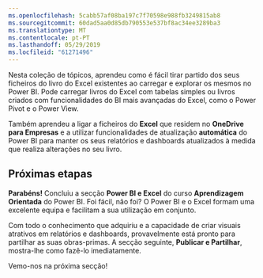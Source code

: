 ```yaml
---
ms.openlocfilehash: 5cabb57af08ba197c7f70598e988fb3249815ab8
ms.sourcegitcommit: 60dad5aa0d85db790553e537bf8ac34ee3289ba3
ms.translationtype: MT
ms.contentlocale: pt-PT
ms.lasthandoff: 05/29/2019
ms.locfileid: "61271496"
---
```

Nesta coleção de tópicos, aprendeu como é fácil tirar partido dos seus ficheiros do livro do Excel existentes ao carregar e explorar os mesmos no Power BI. Pode carregar livros do Excel com tabelas simples ou livros criados com funcionalidades do BI mais avançadas do Excel, como o Power Pivot e o Power View.

Também aprendeu a ligar a ficheiros do **Excel** que residem no **OneDrive para Empresas** e a utilizar funcionalidades de atualização **automática** do Power BI para manter os seus relatórios e dashboards atualizados à medida que realiza alterações no seu livro.

## <a name="next-steps"></a>Próximas etapas
**Parabéns!** Concluiu a secção **Power BI e Excel** do curso **Aprendizagem Orientada** do Power BI. Foi fácil, não foi? O Power BI e o Excel formam uma excelente equipa e facilitam a sua utilização em conjunto.

Com todo o conhecimento que adquiriu e a capacidade de criar visuais atrativos em relatórios e dashboards, provavelmente está pronto para partilhar as suas obras-primas. A secção seguinte, **Publicar e Partilhar**, mostra-lhe como fazê-lo imediatamente.

Vemo-nos na próxima secção!

